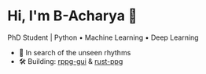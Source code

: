 
<!--
**B-Acharya/b-acharya** is a ✨ _special_ ✨ repository because its `README.md` (this file) appears on your GitHub profile.

Here are some ideas to get you started:

- 🔭 I’m currently working on ...
- 🌱 I’m currently learning ...
- 👯 I’m looking to collaborate on ...
- 🤔 I’m looking for help with ...
- 💬 Ask me about ...
- 📫 How to reach me: ...
- 😄 Pronouns: ...
- ⚡ Fun fact: ...
-->
# Hi, I'm B-Acharya 👋

PhD Student | Python • Machine Learning • Deep Learning

- :mag_right: In search of the unseen rhythms
- 🛠️ Building: [rppg-gui](https://github.com/B-Acharya/rppg-gui) & [rust-ppg](https://github.com/B-Acharya/rust-ppg)
